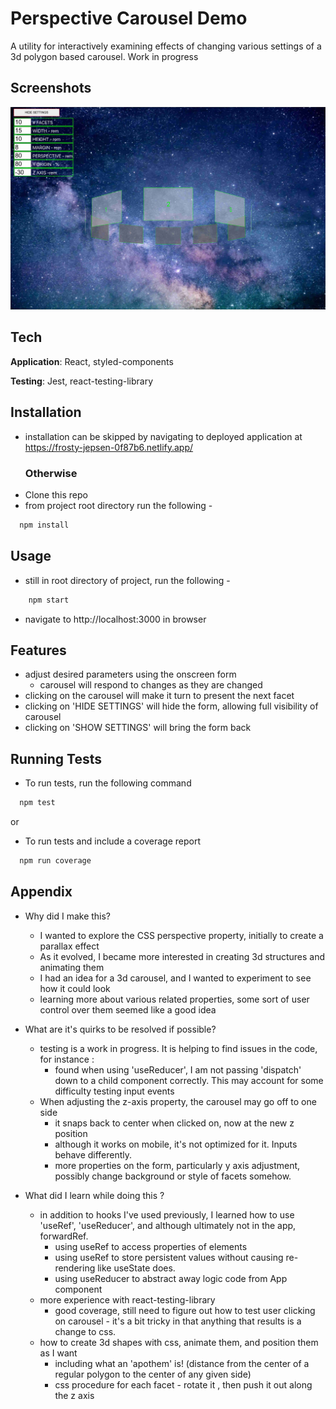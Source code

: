 # Perspective Carousel Demo

A utility for interactively examining effects of changing various settings
of a 3d polygon based carousel. Work in progress

## Screenshots

![App Screenshot](https://raw.githubusercontent.com/Chris-Hesterman/ch-images/master/perspective-carousel.jpg?raw=true)

## Tech

**Application**: React, styled-components

**Testing**: Jest, react-testing-library

## Installation

- installation can be skipped by navigating to deployed application at https://frosty-jepsen-0f87b6.netlify.app/
  ### Otherwise
- Clone this repo
- from project root directory run the following -

```bash
  npm install
```

## Usage

- still in root directory of project, run the following -

```bash
    npm start
```

- navigate to http://localhost:3000 in browser

## Features

- adjust desired parameters using the onscreen form
  - carousel will respond to changes as they are changed
- clicking on the carousel will make it turn to present the next facet
- clicking on 'HIDE SETTINGS' will hide the form, allowing full visibility of carousel
- clicking on 'SHOW SETTINGS' will bring the form back

## Running Tests

- To run tests, run the following command

```bash
  npm test
```

or

- To run tests and include a coverage report

```bash
  npm run coverage
```

## Appendix

- Why did I make this?

  - I wanted to explore the CSS perspective property, initially to create a parallax effect
  - As it evolved, I became more interested in creating 3d structures and animating them
  - I had an idea for a 3d carousel, and I wanted to experiment to see how it could look
  - learning more about various related properties, some sort of user control over them seemed like a good idea

- What are it's quirks to be resolved if possible?

  - testing is a work in progress. It is helping to find issues in the code, for instance :
    - found when using 'useReducer', I am not passing 'dispatch' down to a child component correctly. This may account for some difficulty testing input events
  - When adjusting the z-axis property, the carousel may go off to one side
    - it snaps back to center when clicked on, now at the new z position
    - although it works on mobile, it's not optimized for it. Inputs behave differently.
    - more properties on the form, particularly y axis adjustment, possibly change background or style of facets somehow.

- What did I learn while doing this ?
  - in addition to hooks I've used previously, I learned how to use 'useRef', 'useReducer', and although ultimately not in the app, forwardRef.
    - using useRef to access properties of elements
    - using useRef to store persistent values without causing re-rendering like useState does.
    - using useReducer to abstract away logic code from App component
  - more experience with react-testing-library
    - good coverage, still need to figure out how to test user clicking on carousel - it's a bit tricky in that anything that results is a change to css.
  - how to create 3d shapes with css, animate them, and position them as I want
    - including what an 'apothem' is! (distance from the center of a regular polygon to the center of any given side)
    - css procedure for each facet - rotate it , then push it out along the z axis
